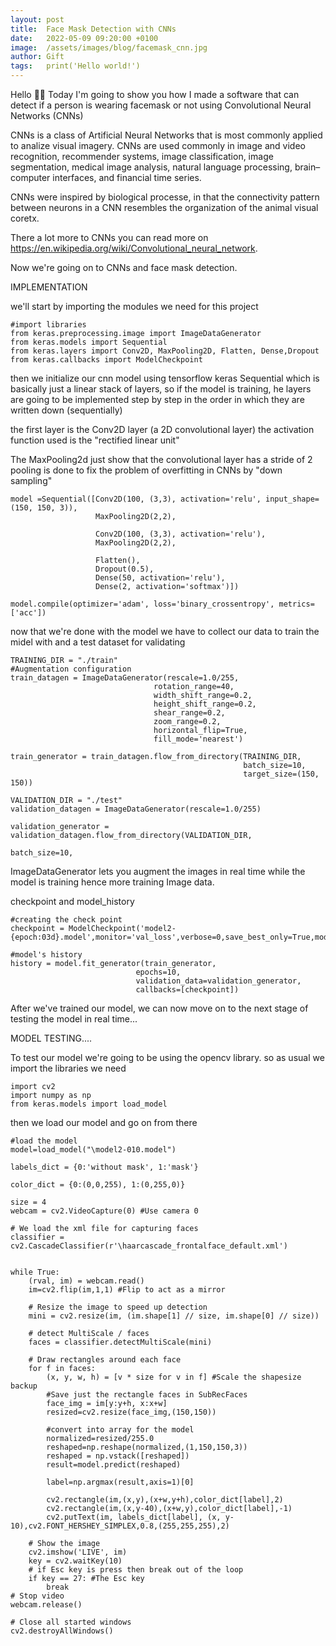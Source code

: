 ```yaml
---
layout: post
title:  Face Mask Detection with CNNs
date:   2022-05-09 09:20:00 +0100
image:  /assets/images/blog/facemask_cnn.jpg
author: Gift
tags:   print('Hello world!')
---
```


Hello 👋🏿
Today I'm going to show you how I made a software that can detect if a person is wearing facemask or not using Convolutional Neural Networks (CNNs)

CNNs is a class of Artificial Neural Networks that is most commonly applied to analize visual imagery. CNNs are used commonly in image and video recognition,
recommender systems, image classification, image segmentation, medical image analysis, natural language processing, brain–computer interfaces, and financial time series.

CNNs were inspired by biological processe, in that the connectivity pattern between neurons in a CNN resembles the organization of the animal visual coretx.

There a lot more to CNNs you can read more on https://en.wikipedia.org/wiki/Convolutional_neural_network.

Now we're going on to CNNs and face mask detection.

IMPLEMENTATION

we'll start by importing the modules we need for this project

    #import libraries
    from keras.preprocessing.image import ImageDataGenerator
    from keras.models import Sequential
    from keras.layers import Conv2D, MaxPooling2D, Flatten, Dense,Dropout
    from keras.callbacks import ModelCheckpoint


then we initialize our cnn model
using tensorflow keras Sequential which is basically just a linear stack of layers, so if the model is training,
he layers are going to be implemented step by step in the order in which they are written down (sequentially)

the first layer is the Conv2D layer (a 2D convolutional layer)
the activation function used is the "rectified linear unit" 

The MaxPooling2d just show that the convolutional layer has a stride of 2
pooling is done to fix the problem of overfitting in CNNs by "down sampling" 

    model =Sequential([Conv2D(100, (3,3), activation='relu', input_shape=(150, 150, 3)),
                       MaxPooling2D(2,2),
        
                       Conv2D(100, (3,3), activation='relu'),
                       MaxPooling2D(2,2),
        
                       Flatten(),
                       Dropout(0.5),
                       Dense(50, activation='relu'),
                       Dense(2, activation='softmax')])

    model.compile(optimizer='adam', loss='binary_crossentropy', metrics=['acc'])


now that we're done with the model we have to collect our data to train the midel with and a test dataset for validating

    TRAINING_DIR = "./train"
    #Augmentation configuration
    train_datagen = ImageDataGenerator(rescale=1.0/255,
                                    rotation_range=40,
                                    width_shift_range=0.2,
                                    height_shift_range=0.2,
                                    shear_range=0.2,
                                    zoom_range=0.2,
                                    horizontal_flip=True,
                                    fill_mode='nearest')

    train_generator = train_datagen.flow_from_directory(TRAINING_DIR, 
                                                        batch_size=10, 
                                                        target_size=(150, 150))

    VALIDATION_DIR = "./test"
    validation_datagen = ImageDataGenerator(rescale=1.0/255)

    validation_generator = validation_datagen.flow_from_directory(VALIDATION_DIR, 
                                                                batch_size=10, 

ImageDataGenerator lets you augment the images in real time while the model is training hence more training Image data.

checkpoint and model_history

    #creating the check point
    checkpoint = ModelCheckpoint('model2-{epoch:03d}.model',monitor='val_loss',verbose=0,save_best_only=True,mode='auto')

    #model's history
    history = model.fit_generator(train_generator,
                                epochs=10,
                                validation_data=validation_generator,
                                callbacks=[checkpoint])


After we've trained our model, we can now move on to the next stage of testing the model in real time...

MODEL TESTING....

To test our model we're going to be using the opencv library. so as usual we import the libraries we need

    import cv2
    import numpy as np
    from keras.models import load_model

then we load our model and go on from there

    #load the model
    model=load_model("\model2-010.model")

    labels_dict = {0:'without mask', 1:'mask'}

    color_dict = {0:(0,0,255), 1:(0,255,0)}
    
    size = 4
    webcam = cv2.VideoCapture(0) #Use camera 0

    # We load the xml file for capturing faces
    classifier = cv2.CascadeClassifier(r'\haarcascade_frontalface_default.xml')


    while True:
        (rval, im) = webcam.read()
        im=cv2.flip(im,1,1) #Flip to act as a mirror

        # Resize the image to speed up detection
        mini = cv2.resize(im, (im.shape[1] // size, im.shape[0] // size))

        # detect MultiScale / faces 
        faces = classifier.detectMultiScale(mini)

        # Draw rectangles around each face
        for f in faces:
            (x, y, w, h) = [v * size for v in f] #Scale the shapesize backup
            #Save just the rectangle faces in SubRecFaces
            face_img = im[y:y+h, x:x+w]
            resized=cv2.resize(face_img,(150,150))

            #convert into array for the model
            normalized=resized/255.0
            reshaped=np.reshape(normalized,(1,150,150,3))
            reshaped = np.vstack([reshaped])
            result=model.predict(reshaped)
            
            label=np.argmax(result,axis=1)[0]
        
            cv2.rectangle(im,(x,y),(x+w,y+h),color_dict[label],2)
            cv2.rectangle(im,(x,y-40),(x+w,y),color_dict[label],-1)
            cv2.putText(im, labels_dict[label], (x, y-10),cv2.FONT_HERSHEY_SIMPLEX,0.8,(255,255,255),2)
            
        # Show the image
        cv2.imshow('LIVE', im)
        key = cv2.waitKey(10)
        # if Esc key is press then break out of the loop 
        if key == 27: #The Esc key
            break
    # Stop video
    webcam.release()

    # Close all started windows
    cv2.destroyAllWindows()